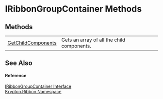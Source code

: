 # IRibbonGroupContainer Methods




## Methods
<table>
<tr>
<td><a href="7b67279e-7eeb-5879-10e8-f54a44815f5a.md">GetChildComponents</a></td>
<td>Gets an array of all the child components.</td></tr>
</table>

## See Also


#### Reference
<a href="351ebf7f-3d21-65b9-93b1-646692bbdeb0.md">IRibbonGroupContainer Interface</a>  
<a href="1e9bc734-cff9-e9b8-f013-94cdac669794.md">Krypton.Ribbon Namespace</a>  
